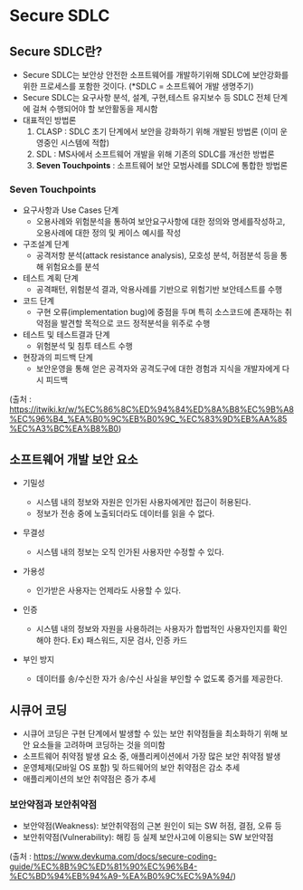 Secure SDLC
====

## Secure SDLC란?
- Secure SDLC는 보안상 안전한 소프트웨어를 개발하기위해 SDLC에 보안강화를 위한 프로세스를 포함한 것이다. (*SDLC = 소프트웨어 개발 생명주기)
- Secure SDLC는 요구사항 분석, 설계, 구현,테스트 유지보수 등 SDLC 전체 단계에 걸쳐 수행되어야 할 보안활동을 제시함
- 대표적인 방법론
    1. CLASP : SDLC 초기 단계에서 보안을 강화하기 위해 개발된 방법론 (이미 운영중인 시스템에 적합)
    2. SDL : MS사에서 소프트웨어 개발을 위해 기존의 SDLC를 개선한 방법론
    3. **Seven Touchpoints** : 소프트웨어 보안 모범사례를 SDLC에 통합한 방법론

### Seven Touchpoints

- 요구사항과 Use Cases 단계
  - 오용사례와 위험분석을 통하여 보안요구사항에 대한 정의와 명세를작성하고, 오용사례에 대한 정의 및 케이스 예시를 작성
- 구조설계 단계
  - 공격저항 분석(attack resistance analysis), 모호성 분석, 허점분석 등을 통해 위험요소를 분석
- 테스트 계획 단계
    - 공격패턴, 위험분석 결과, 악용사례를 기반으로 위험기반 보안테스트를 수행
- 코드 단계
   - 구현 오류(implementation bug)에 중점을 두며 특히 소스코드에 존재하는 취약점을 발견할 목적으로 코드 정적분석을 위주로 수행
- 테스트 및 테스트결과 단계
    - 위험분석 및 침투 테스트 수행
- 현장과의 피드백 단계
  - 보안운영을 통해 얻은 공격자와 공격도구에 대한 경험과 지식을 개발자에게 다시 피드백

(출처 : https://itwiki.kr/w/%EC%86%8C%ED%94%84%ED%8A%B8%EC%9B%A8%EC%96%B4_%EA%B0%9C%EB%B0%9C_%EC%83%9D%EB%AA%85%EC%A3%BC%EA%B8%B0)

## 소프트웨어 개발 보안 요소

- 기밀성 
  - 시스템 내의 정보와 자원은 인가된 사용자에게만 접근이 허용된다.
  - 정보가 전송 중에 노출되더라도 데이터를 읽을 수 없다.

- 무결성
    - 시스템 내의 정보는 오직 인가된 사용자만 수정할 수 있다.

- 가용성
    - 인가받은 사용자는 언제라도 사용할 수 있다.

- 인증
    - 시스템 내의 정보와 자원을 사용하려는 사용자가 합법적인 사용자인지를 확인해야 한다.
        Ex) 패스워드, 지문 검사, 인증 카드

- 부인 방지
    - 데이터를 송/수신한 자가 송/수신 사실을 부인할 수 없도록 증거를 제공한다.

## 시큐어 코딩

- 시큐어 코딩은 구현 단계에서 발생할 수 있는 보안 취약점들을 최소화하기 위해 보안 요소들을 고려하며 코딩하는 것을 의미함
- 소프트웨어 취약점 발생 요소 중, 애플리케이션에서 가장 많은 보안 취약점 발생
- 운영체제(모바일 OS 포함) 및 하드웨어의 보안 취약점은 감소 추세
- 애플리케이션의 보안 취약점은 증가 추세

### 보안약점과 보안취약점

- 보안약점(Weakness): 보안취약점의 근본 원인이 되는 SW 허점, 결점, 오류 등
- 보안취약점(Vulnerability): 해킹 등 실제 보안사고에 이용되는 SW 보안약점


(출처 : https://www.devkuma.com/docs/secure-coding-guide/%EC%8B%9C%ED%81%90%EC%96%B4-%EC%BD%94%EB%94%A9-%EA%B0%9C%EC%9A%94/)
